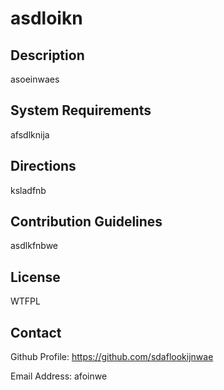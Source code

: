 
asdloikn
========

  ## Description

asoeinwaes

  ## System Requirements

afsdlknija

  ## Directions

ksladfnb

  ## Contribution Guidelines

asdlkfnbwe

  ## License

WTFPL

  ## Contact

Github Profile: https://github.com/sdaflookijnwae

Email Address: afoinwe

